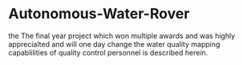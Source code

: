 # Autonomous-Water-Rover
the The final year project which won multiple awards and was highly apprecialted and will one day change the water quality mapping capablilities of quality control personnel is described herein.

